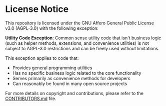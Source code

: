 # License Notice

This repository is licensed under the GNU Affero General Public License v3.0 (AGPL-3.0) with the following exception:

**Utility Code Exception**: Common sense utility code that isn't business logic (such as helper methods, extensions, and
convenience utilities) is not subject to AGPL-3.0 restrictions and can be freely used without limitations.

This exception applies to code that:

- Provides general programming utilities
- Has no specific business logic related to the core functionality
- Serves primarily as convenience methods for developers
- Can reasonably be found in many open source projects

For more details on copyright and contributions, please refer to the [CONTRIBUTORS.md](CONTRIBUTORS.md) file.